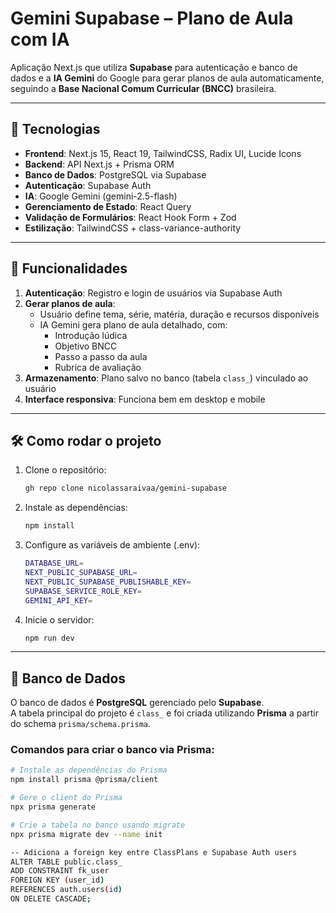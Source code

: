 # Gemini Supabase – Plano de Aula com IA

Aplicação Next.js que utiliza **Supabase** para autenticação e banco de dados e a **IA Gemini** do Google para gerar planos de aula automaticamente, seguindo a **Base Nacional Comum Curricular (BNCC)** brasileira.

---

## 🔹 Tecnologias

- **Frontend**: Next.js 15, React 19, TailwindCSS, Radix UI, Lucide Icons  
- **Backend**: API Next.js + Prisma ORM  
- **Banco de Dados**: PostgreSQL via Supabase  
- **Autenticação**: Supabase Auth  
- **IA**: Google Gemini (gemini-2.5-flash)  
- **Gerenciamento de Estado**: React Query  
- **Validação de Formulários**: React Hook Form + Zod  
- **Estilização**: TailwindCSS + class-variance-authority  

---

## 🔹 Funcionalidades

1. **Autenticação**: Registro e login de usuários via Supabase Auth  
2. **Gerar planos de aula**:  
   - Usuário define tema, série, matéria, duração e recursos disponíveis  
   - IA Gemini gera plano de aula detalhado, com:
     - Introdução lúdica
     - Objetivo BNCC
     - Passo a passo da aula
     - Rubrica de avaliação  
3. **Armazenamento**: Plano salvo no banco (tabela `class_`) vinculado ao usuário  
4. **Interface responsiva**: Funciona bem em desktop e mobile

---

## 🛠️ Como rodar o projeto

1. Clone o repositório:
   ```bash
   gh repo clone nicolassaraivaa/gemini-supabase
   

2. Instale as dependências:
   ```bash
   npm install


3. Configure as variáveis de ambiente (.env):
   ```bash
   DATABASE_URL=
   NEXT_PUBLIC_SUPABASE_URL=
   NEXT_PUBLIC_SUPABASE_PUBLISHABLE_KEY=
   SUPABASE_SERVICE_ROLE_KEY=
   GEMINI_API_KEY=


4. Inicie o servidor:
   ```bash
   npm run dev

---

## 🔹 Banco de Dados

O banco de dados é **PostgreSQL** gerenciado pelo **Supabase**.  
A tabela principal do projeto é `class_` e foi criada utilizando **Prisma** a partir do schema `prisma/schema.prisma`.  

### Comandos para criar o banco via Prisma:

  ```bash
  # Instale as dependências do Prisma
  npm install prisma @prisma/client

  # Gere o client do Prisma
  npx prisma generate

  # Crie a tabela no banco usando migrate
  npx prisma migrate dev --name init

-- Adiciona a foreign key entre ClassPlans e Supabase Auth users
ALTER TABLE public.class_
ADD CONSTRAINT fk_user
FOREIGN KEY (user_id)
REFERENCES auth.users(id)
ON DELETE CASCADE;
